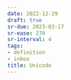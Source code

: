 ```yaml
---
date: 2022-12-29
draft: true
sr-due: 2023-03-17
sr-ease: 270
sr-interval: 4
tags:
- definition
- inbox
title: Unicode
---
```

   
